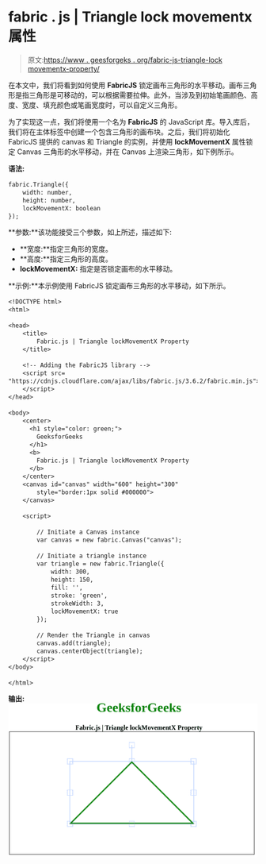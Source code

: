 # fabric . js | Triangle lock movementx 属性

> 原文:[https://www . geesforgeks . org/fabric-js-triangle-lock movementx-property/](https://www.geeksforgeeks.org/fabric-js-triangle-lockmovementx-property/)

在本文中，我们将看到如何使用 **FabricJS** 锁定画布三角形的水平移动。画布三角形是指三角形是可移动的，可以根据需要拉伸。此外，当涉及到初始笔画颜色、高度、宽度、填充颜色或笔画宽度时，可以自定义三角形。

为了实现这一点，我们将使用一个名为 **FabricJS** 的 JavaScript 库。导入库后，我们将在主体标签中创建一个包含三角形的画布块。之后，我们将初始化 FabricJS 提供的 canvas 和 Triangle 的实例，并使用 **lockMovementX** 属性锁定 Canvas 三角形的水平移动，并在 Canvas 上渲染三角形，如下例所示。

**语法:**

```
fabric.Triangle({
    width: number,
    height: number,
    lockMovementX: boolean
});
```

**参数:**该功能接受三个参数，如上所述，描述如下:

*   **宽度:**指定三角形的宽度。
*   **高度:**指定三角形的高度。
*   **lockMovementX:** 指定是否锁定画布的水平移动。

**示例:**本示例使用 FabricJS 锁定画布三角形的水平移动，如下所示。

```
<!DOCTYPE html> 
<html> 

<head> 
    <title> 
        Fabric.js | Triangle lockMovementX Property
    </title> 

    <!-- Adding the FabricJS library -->
    <script src= 
"https://cdnjs.cloudflare.com/ajax/libs/fabric.js/3.6.2/fabric.min.js"> 
    </script> 
</head> 

<body> 
    <center>
      <h1 style="color: green;">
        GeeksforGeeks
      </h1>
      <b>
        Fabric.js | Triangle lockMovementX Property
      </b>
    </center>
    <canvas id="canvas" width="600" height="300"
        style="border:1px solid #000000"> 
    </canvas> 

    <script> 

        // Initiate a Canvas instance 
        var canvas = new fabric.Canvas("canvas"); 

        // Initiate a triangle instance 
        var triangle = new fabric.Triangle({
            width: 300,
            height: 150,
            fill: '',
            stroke: 'green',
            strokeWidth: 3,
            lockMovementX: true
        });

        // Render the Triangle in canvas 
        canvas.add(triangle); 
        canvas.centerObject(triangle);
    </script> 
</body> 

</html>
```

**输出:**
![](img/12dc4f2919d046e65a8c26dadfff67fb.png)